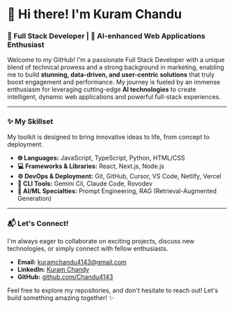 # 👋 Hi there! I'm Kuram Chandu

### 🚀 Full Stack Developer | 🧠 AI-enhanced Web Applications Enthusiast

Welcome to my GitHub! I'm a passionate Full Stack Developer with a unique blend of technical prowess and a strong background in marketing, enabling me to build **stunning, data-driven, and user-centric solutions** that truly boost engagement and performance. My journey is fueled by an immense enthusiasm for leveraging cutting-edge **AI technologies** to create intelligent, dynamic web applications and powerful full-stack experiences.

---

### ✨ My Skillset

My toolkit is designed to bring innovative ideas to life, from concept to deployment.

*   **🌐 Languages:** JavaScript, TypeScript, Python, HTML/CSS
*   **💻 Frameworks & Libraries:** React, Next.js, Node.js
*   **⚙️ DevOps & Deployment:** Git, GitHub, Cursor, VS Code, Netlify, Vercel
*   **🚀 CLI Tools:** Gemini Cli, Claude Code, Rovodev
*   **🧠 AI/ML Specialties:** Prompt Engineering, RAG (Retrieval-Augmented Generation)

---

### 📬 Let's Connect!

I'm always eager to collaborate on exciting projects, discuss new technologies, or simply connect with fellow enthusiasts.

*   **Email:** kuramchandu4143@gmail.com
*   **LinkedIn:** [Kuram Chandy](https://www.linkedin.com/in/kuram-chandu-4b7593256/) 
*   **GitHub:** [github.com/Chandu4143](https://github.com/Chandu4143)

Feel free to explore my repositories, and don't hesitate to reach out! Let's build something amazing together! ✨
